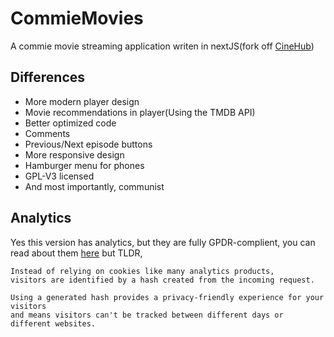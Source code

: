 # CommieMovies
A commie movie streaming application writen in nextJS(fork off [CineHub](https://github.com/parnexcodes/cinehub-nextjs))

## Differences
- More modern player design
- Movie recommendations in player(Using the TMDB API)
- Better optimized code
- Comments
- Previous/Next episode buttons
- More responsive design
- Hamburger menu for phones
- GPL-V3 licensed
- And most importantly, communist

## Analytics
Yes this version has analytics, but they are fully GPDR-complient, you can read about them [here](https://vercel.com/docs/concepts/analytics)
but TLDR, 
```
Instead of relying on cookies like many analytics products, 
visitors are identified by a hash created from the incoming request. 

Using a generated hash provides a privacy-friendly experience for your visitors 
and means visitors can't be tracked between different days or different websites.

```
